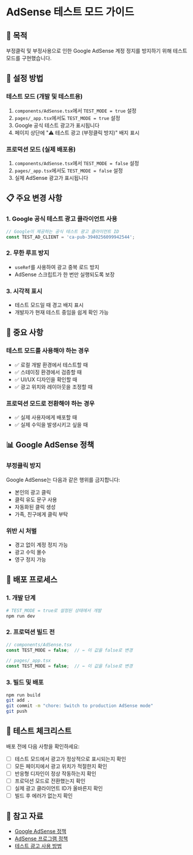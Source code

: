 # AdSense 테스트 모드 가이드

## 🎯 목적
부정클릭 및 부정사용으로 인한 Google AdSense 계정 정지를 방지하기 위해 테스트 모드를 구현했습니다.

## 🔧 설정 방법

### 테스트 모드 (개발 및 테스트용)
1. `components/AdSense.tsx`에서 `TEST_MODE = true` 설정
2. `pages/_app.tsx`에서도 `TEST_MODE = true` 설정
3. Google 공식 테스트 광고가 표시됩니다
4. 페이지 상단에 "⚠️ 테스트 광고 (부정클릭 방지)" 배지 표시

### 프로덕션 모드 (실제 배포용)
1. `components/AdSense.tsx`에서 `TEST_MODE = false` 설정
2. `pages/_app.tsx`에서도 `TEST_MODE = false` 설정
3. 실제 AdSense 광고가 표시됩니다

## 📋 주요 변경 사항

### 1. Google 공식 테스트 광고 클라이언트 사용
```typescript
// Google이 제공하는 공식 테스트 광고 클라이언트 ID
const TEST_AD_CLIENT = 'ca-pub-3940256099942544';
```

### 2. 무한 루프 방지
- `useRef`를 사용하여 광고 중복 로드 방지
- AdSense 스크립트가 한 번만 실행되도록 보장

### 3. 시각적 표시
- 테스트 모드일 때 경고 배지 표시
- 개발자가 현재 테스트 중임을 쉽게 확인 가능

## 🚨 중요 사항

### 테스트 모드를 사용해야 하는 경우
- ✅ 로컬 개발 환경에서 테스트할 때
- ✅ 스테이징 환경에서 검증할 때
- ✅ UI/UX 디자인을 확인할 때
- ✅ 광고 위치와 레이아웃을 조정할 때

### 프로덕션 모드로 전환해야 하는 경우
- ✅ 실제 사용자에게 배포할 때
- ✅ 실제 수익을 발생시키고 싶을 때

## 📊 Google AdSense 정책

### 부정클릭 방지
Google AdSense는 다음과 같은 행위를 금지합니다:
- 본인의 광고 클릭
- 클릭 유도 문구 사용
- 자동화된 클릭 생성
- 가족, 친구에게 클릭 부탁

### 위반 시 처벌
- 경고 없이 계정 정지 가능
- 광고 수익 몰수
- 영구 정지 가능

## 🔄 배포 프로세스

### 1. 개발 단계
```bash
# TEST_MODE = true로 설정된 상태에서 개발
npm run dev
```

### 2. 프로덕션 빌드 전
```typescript
// components/AdSense.tsx
const TEST_MODE = false;  // ← 이 값을 false로 변경

// pages/_app.tsx
const TEST_MODE = false;  // ← 이 값을 false로 변경
```

### 3. 빌드 및 배포
```bash
npm run build
git add .
git commit -m "chore: Switch to production AdSense mode"
git push
```

## 🧪 테스트 체크리스트

배포 전에 다음 사항을 확인하세요:

- [ ] 테스트 모드에서 광고가 정상적으로 표시되는지 확인
- [ ] 모든 페이지에서 광고 위치가 적절한지 확인
- [ ] 반응형 디자인이 정상 작동하는지 확인
- [ ] 프로덕션 모드로 전환했는지 확인
- [ ] 실제 광고 클라이언트 ID가 올바른지 확인
- [ ] 빌드 후 에러가 없는지 확인

## 📝 참고 자료

- [Google AdSense 정책](https://support.google.com/adsense/answer/48182)
- [AdSense 프로그램 정책](https://support.google.com/adsense/answer/9335564)
- [테스트 광고 사용 방법](https://support.google.com/adsense/answer/185665)
